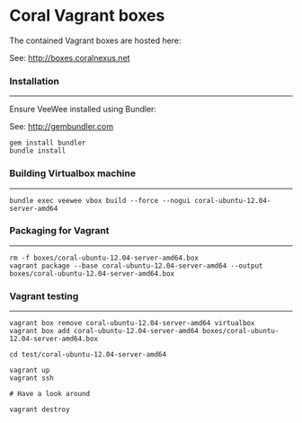 
# Coral Vagrant boxes

The contained Vagrant boxes are hosted here:

See: http://boxes.coralnexus.net


### Installation
----------------

Ensure VeeWee installed using Bundler:

See: http://gembundler.com

    gem install bundler
    bundle install


### Building Virtualbox machine
-------------------------------

    bundle exec veewee vbox build --force --nogui coral-ubuntu-12.04-server-amd64


### Packaging for Vagrant
-------------------------

    rm -f boxes/coral-ubuntu-12.04-server-amd64.box
    vagrant package --base coral-ubuntu-12.04-server-amd64 --output boxes/coral-ubuntu-12.04-server-amd64.box

    
### Vagrant testing
-------------------

    vagrant box remove coral-ubuntu-12.04-server-amd64 virtualbox
    vagrant box add coral-ubuntu-12.04-server-amd64 boxes/coral-ubuntu-12.04-server-amd64.box
    
    cd test/coral-ubuntu-12.04-server-amd64
    
    vagrant up
    vagrant ssh
    
    # Have a look around
    
    vagrant destroy
